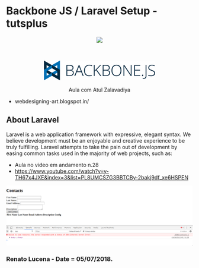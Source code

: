 
# Backbone JS / Laravel Setup - tutsplus


<p align="center"><img src="https://laravel.com/assets/img/components/logo-laravel.svg"></p>
</br>
<p align="center"><img src="20120914_backbone-300x53.png"></p>

<p align="center">
	Aula com Atul Zalavadiya
    
</p>

- webdesigning-art.blogspot.in/

## About Laravel

Laravel is a web application framework with expressive, elegant syntax. We believe development must be an enjoyable and creative experience to be truly fulfilling. Laravel attempts to take the pain out of development by easing common tasks used in the majority of web projects, such as:


- Aula no video em andamento n.28
- https://www.youtube.com/watch?v=y-TH67x4JXE&index=3&list=PL8UMCSZG3BBTCBy-2bakj9df_xe6HSPEN

<p align="center"><img src="Screenshot_20180709_144139.png"></p>

### Renato Lucena - Date = 05/07/2018.